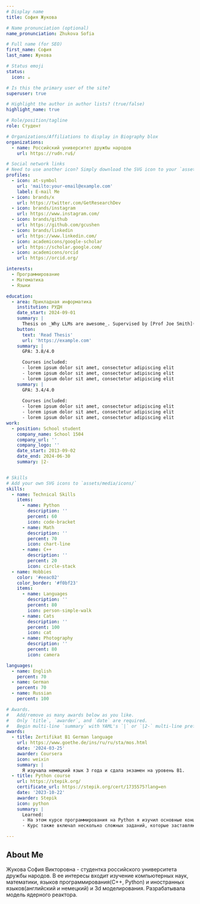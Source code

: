 ```yaml
---
# Display name
title: София Жукова 

# Name pronunciation (optional)
name_pronunciation: Zhukova Sofia

# Full name (for SEO)
first_name: София
last_name: Жукова

# Status emoji
status:
  icon: ☕️

# Is this the primary user of the site?
superuser: true

# Highlight the author in author lists? (true/false)
highlight_name: true

# Role/position/tagline
role: Студент

# Organizations/Affiliations to display in Biography blox
organizations:
  - name: Российский университет дружбы народов
    url: https://rudn.ru$/

# Social network links
# Need to use another icon? Simply download the SVG icon to your `assets/media/icons/` folder.
profiles:
  - icon: at-symbol
    url: 'mailto:your-email@example.com'
    label: E-mail Me
  - icon: brands/x
    url: https://twitter.com/GetResearchDev
  - icon: brands/instagram
    url: https://www.instagram.com/
  - icon: brands/github
    url: https://github.com/gcushen
  - icon: brands/linkedin
    url: https://www.linkedin.com/
  - icon: academicons/google-scholar
    url: https://scholar.google.com/
  - icon: academicons/orcid
    url: https://orcid.org/

interests:
  - Программирование
  - Математика
  - Языки 

education:
  - area: Прикладная информатика
    institution: РУДН
    date_start: 2024-09-01
    summary: |
      Thesis on _Why LLMs are awesome_. Supervised by [Prof Joe Smith](https://example.com). Presented papers at 5 IEEE conferences with the contributions being published in 2 Springer journals.
    button:
      text: 'Read Thesis'
      url: 'https://example.com'
    summary: |
      GPA: 3.8/4.0

      Courses included:
      - lorem ipsum dolor sit amet, consectetur adipiscing elit
      - lorem ipsum dolor sit amet, consectetur adipiscing elit
      - lorem ipsum dolor sit amet, consectetur adipiscing elit
    summary: |
      GPA: 3.4/4.0
      
      Courses included:
      - lorem ipsum dolor sit amet, consectetur adipiscing elit
      - lorem ipsum dolor sit amet, consectetur adipiscing elit
      - lorem ipsum dolor sit amet, consectetur adipiscing elit
work:
  - position: School student
    company_name: School 1504
    company_url: ''
    company_logo: ''
    date_start: 2013-09-02
    date_end: 2024-06-30
    summary: |2-


# Skills
# Add your own SVG icons to `assets/media/icons/`
skills:
  - name: Technical Skills
    items:
      - name: Python
        description: ''
        percent: 60
        icon: code-bracket
      - name: Math
        description: ''
        percent: 70
        icon: chart-line
      - name: C++
        description: ''
        percent: 20
        icon: circle-stack
  - name: Hobbies
    color: '#eeac02'
    color_border: '#f0bf23'
    items:
      - name: Languages
        description: ''
        percent: 80
        icon: person-simple-walk
      - name: Cats
        description: ''
        percent: 100
        icon: cat
      - name: Photography
        description: ''
        percent: 80
        icon: camera

languages:
  - name: English
    percent: 70
  - name: German
    percent: 70
  - name: Russian
    percent: 100

# Awards.
#   Add/remove as many awards below as you like.
#   Only `title`, `awarder`, and `date` are required.
#   Begin multi-line `summary` with YAML's `|` or `|2-` multi-line prefix and indent 2 spaces below.
awards:
  - title: Zertifikat B1 German language
    url: https://www.goethe.de/ins/ru/ru/sta/mos.html
    date: '2024-03-25'
    awarder: Coursera
    icon: weixin
    summary: |
      Я изучалa немецкий язык 3 года и сдалa экзамен на уровень B1.
  - title: Python course
    url: https://stepik.org/
    certificate_url: https://stepik.org/cert/1735575?lang=en
    date: '2023-10-22'
    awarder: Stepik
    icon: python
    summary: |
      Learned:
      - На этом курсе программирования на Python я изучил основные концепции программирования на языке python.
      - Курс также включал несколько сложных заданий, которые заставляют поломать голову над придумыванием алгоритмов и реализацией программ для этих задач.

---
```


## About Me

Жукова София Викторовна - студентка российского университета дружбы народов. В ее интересы входит изучение компьютерных наук, математики, языков программирования(С++, Python) и иностранных языков(английский и немецкий) и 3d моделирования. Разрабатывала модель ядерного реактора.
